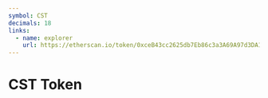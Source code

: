 ```yaml
---
symbol: CST
decimals: 18
links:
  - name: explorer
    url: https://etherscan.io/token/0xceB43cc2625db7Eb86c3a3A69A97d3DA1931A9A3
---
```


# CST Token
